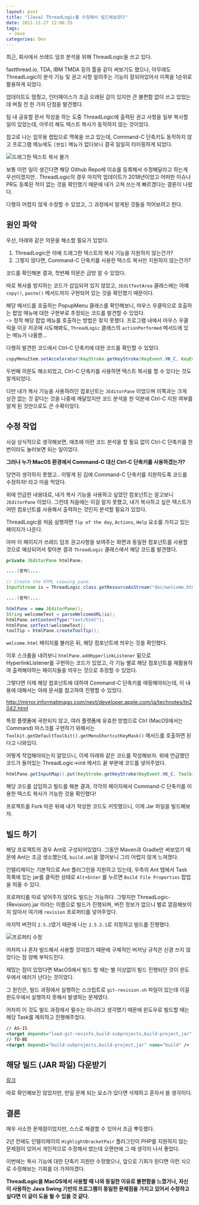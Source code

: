 ```yaml
---
layout: post
title: "[Java] ThreadLogic를 수정해서 빌드해보았다"
date: 2021-11-27 12:08:35
tags: 
 - Java
categories: Dev
---
```


최근, 회사에서 쓰레드 덤프 분석을 위해 ThreadLogic을 쓰고 있다.

fastthread.io, TDA, IBM TMDA 등의 툴을 같이 써보기도 했으나, 아무래도 ThreadLogic이 분석 기능 및 권고 사항 알려주는 기능이 잘되어있어서 이쪽을 1순위로 활용하게 되었다.

업데이트도 멈췄고, 인터페이스가 조금 오래된 감이 있지만 큰 불편함 없이 쓰고 있었는데 며칠 전 한 가지 단점을 발견했다.

팀 내 공유할 문서 작성을 하는 도중 ThreadLogic에 출력된 권고 사항을 일부 복사할 일이 있었는데, 아무리 해도 텍스트 복사가 동작하지 않는 것이었다.

참고로 나는 업무용 랩탑으로 맥북을 쓰고 있는데, Command-C 단축키도 동작하지 않고 프로그램 메뉴에도 `[편집]` 메뉴가 없다보니 결국 일일히 타이핑하게 되었다.

![드래그한 텍스트 복사 불가](/images/threadlogic1.png)

보통 이런 일이 생긴다면 해당 Github Repo에 이슈를 등록해서 수정해달라고 하는게 우선이겠지만.. ThreadLogic의 경우 마지막 업데이트가 2018년이었고 어떠한 이슈나 PR도 등록된 적이 없는 것을 확인했기 때문에 내가 고쳐 쓰는게 빠르겠다는 결론이 나왔다.

다행히 어렵지 않게 수정할 수 있었고, 그 과정에서 알게된 것들을 적어보려고 한다.

## 원인 파악

우선, 아래와 같은 의문을 해소할 필요가 있었다.

1) ThreadLogic은 아예 드래그한 텍스트의 복사 기능을 지원하지 않는건가?
2) 그렇지 않다면, Command-C 단축키를 사용한 텍스트 복사만 지원하지 않는건가?

코드를 확인해본 결과, 첫번째 의문은 금방 알 수 있었다.

따로 복사를 방지하는 코드가 삽입되어 있지 않았고, `JEditTextArea` 클래스에는 아예 `copy()`, `paste()` 메서드까지 구현되어 있는 것을 확인했기 때문이다.

해당 메서드를 호출하는 PopupMenu 클래스를 확인해보니, 마우스 우클릭으로 호출하는 팝업 메뉴에 대한 구현부로 추정되는 코드를 발견할 수 있었다.  
-> 정작 해당 팝업 메뉴를 호출하는 방법은 찾지 못했다. 프로그램 내에서 마우스 우클릭을 이곳 저곳에 시도해봐도, `ThreadLogic` 클래스의 `actionPerformed` 메서드에 있는 메뉴가 나올뿐...

다행히 발견한 코드에서 Ctrl-C 단축키에 대한 코드를 확인할 수 있었다.

```java
copyMenuItem.setAccelerator(KeyStroke.getKeyStroke(KeyEvent.VK_C, KeyEvent.CTRL_DOWN_MASK));
```

두번째 의문도 해소되었고, Ctrl-C 단축키를 사용하면 텍스트 복사를 할 수 있다는 것도 알게되었다.

다만 내가 복사 기능을 사용하려던 컴포넌트는 `JEditorPane` 이었으며 이쪽과는 크게 상관 없는 것 같다는 것을 나중에 깨달았지만 코드 분석을 한 덕분에 Ctrl-C 지원 여부를 알게 된 것만으로도 큰 수확이었다.

## 수정 작업

사실 상식적으로 생각해보면, 애초에 이런 코드 분석을 할 필요 없이 Ctrl-C 단축키를 한 번이라도 눌러보면 되는 일이었다. 

**그러나 누가 MacOS 환경에서 Command-C 대신 Ctrl-C 단축키를 사용하겠는가?**

당연히 생각하지 못했고.. 이렇게 된 김에 Command-C 단축키를 지원하도록 코드를 수정하자! 라고 마음 먹었다.

위에 언급한 내용대로, 내가 복사 기능을 사용하고 싶었던 컴포넌트는 알고보니 `JEditorPane` 이었다. 그런데 처음에는 이걸 알지 못했고, 내가 복사하고 싶은 텍스트가 어떤 컴포넌트를 사용해서 출력하는 것인지 분석할 필요가 있었다.

ThreadLogic을 처음 실행하면 `Tip of the day`, `Actions`, `Help` 요소를 가지고 있는 페이지가 나온다. 

아마 이 페이지가 쓰레드 덤프 권고사항을 보여주는 화면과 동일한 컴포넌트를 사용할 것으로 예상되어서 찾아본 결과 `ThreadLogic` 클래스에서 해당 코드를 발견했다.

```java
private JEditorPane htmlPane;

....(중략)....

// Create the HTML viewing pane.
InputStream is = ThreadLogic.class.getResourceAsStream("doc/welcome.html");

....(중략)....

htmlPane = new JEditorPane();
String welcomeText = parseWelcomeURL(is);
htmlPane.setContentType("text/html");
htmlPane.setText(welcomeText);
toolTip = htmlPane.createToolTip();
```

`welcome.html` 페이지를 불러온 뒤, 해당 컴포넌트에 띄우는 것을 확인했다.

이후 스크롤을 내려보니 `htmlPane.addHyperlinkListener` 밑으로 HyperlinkListener를 구현하는 코드가 있었고, 각 기능 별로 해당 컴포넌트를 재활용하여 출력해야하는 페이지들을 띄우는 것으로 추정할 수 있었다.

그렇다면 이제 해당 컴포넌트에 대하여 Command-C 단축키를 매핑해야되는데, 이 내용에 대해서는 아래 문서를 참고하여 진행할 수 있었다.

http://mirror.informatimago.com/next/developer.apple.com/ja/technotes/tn2042.html

특정 플랫폼에 국한되지 않고, 여러 플랫폼에 유효한 방법으로 Ctrl (MacOS에서는 Command) 마스크를 구현하기 위해서는 `Toolkit.getDefaultToolkit().getMenuShortcutKeyMask()` 메서드를 호출하면 된다고 나와있다.

어떻게 작업해야되는지 알았으니, 이제 아래와 같은 코드를 작성해보자. 위에 언급했던 코드가 들어있는 ThreadLogic->init 메서드 끝 부분에 코드를 넣어주었다.

```java
htmlPane.getInputMap().put(KeyStroke.getKeyStroke(KeyEvent.VK_C, Toolkit.getDefaultToolkit().getMenuShortcutKeyMask()), new DefaultEditorKit.CopyAction());
```

해당 코드를 삽입하고 빌드를 해본 결과, 각각의 페이지에서 Command-C 단축키를 이용한 텍스트 복사가 가능한 것을 확인했다!

프로젝트를 Fork 떠온 뒤에 내가 작성한 코드도 커밋했으니, 이제 Jar 파일을 빌드해보자.

## 빌드 하기

해당 프로젝트의 경우 Ant로 구성되어있었다. 그동안 Maven과 Gradle만 써보았기 때문에 Ant는 조금 생소했는데, `build.xml`을 열어보니 그리 어렵지 않게 느껴졌다.

인텔리제이는 기본적으로 Ant 플러그인을 지원하고 있는데, 우측의 Ant 탭에서 Task 목록에 있는 jar를 클릭한 상태로 `Alt+Enter` 를 누르면 `Build File Properties` 팝업을 띄울 수 있다.

프로퍼티를 따로 넣어주지 않아도 빌드는 가능하다. 그렇지만 ThreadLogic-{Revision}.jar 이라는 이름으로 빌드가 진행되며, 버전 정보가 없으니 별로 깔끔해보이지 않아서 여기에 `revision` 프로퍼티를 넣어주었다.

마지막 버전이 `2.5.2`였기 때문에 나는 `2.5.2.1`로 지정하고 빌드를 진행했다.

![프로퍼티 수정](/images/threadlogic2.png)

어차피 나 혼자 빌드해서 사용할 것이었기 때문에 구체적인 버저닝 규칙은 신경 쓰지 않았다는 점 양해 부탁드린다.

재밌는 점이 있었다면 MacOS에서 빌드 할 때는 별 이상없이 빌드 진행되던 것이 윈도우에서 에러가 난다는 것이었다.

그 원인은, 빌드 과정에서 실행하는 스크립트로 `git-revision.sh` 파일이 있는데 이걸 윈도우에서 실행하지 못해서 발생하는 문제였다.

어차피 이 것도 빌드 과정에서 필수는 아니라고 생각했기 때문에 윈도우로 빌드할 때는 해당 Task를 제외하고 진행해주었다.

```xml
// AS-IS
<target depends="load-git-revinfo,build-subprojects,build-project,jar" name="build" />
// TO-BE
<target depends="build-subprojects,build-project,jar" name="build" />
```

## 해당 빌드 (JAR 파일) 다운받기

[링크](https://github.com/joshua-qa/threadlogic/releases/tag/v2.5.2.1)

따로 확인해보진 않았지만, 만일 문제 되는 요소가 있다면 삭제하고 혼자서 쓸 생각이다.

## 결론

매우 사소한 문제점이었지만, 스스로 해결할 수 있어서 조금 뿌듯했다.

2년 전에도 인텔리제이의 `HighlightBracketPair` 플러그인이 PHP를 지원하지 않는 문제점이 있어서 개인적으로 수정해서 썼는데 오랜만에 그 때 생각이 나서 좋았다.

이번에는 복사 기능에 대한 단축키 지원만 수정했으나, 앞으로 기회가 된다면 이런 식으로 수정해보는 기회를 더 가져야겠다.

**ThreadLogic을 MacOS에서 사용할 때 나와 동일한 이유로 불편함을 느꼈거나, 자신이 사용하는 Java Swing 기반의 프로그램이 동일한 문제점을 가지고 있어서 수정하고 싶다면 이 글이 도움 될 수 있을 것 같다.**

